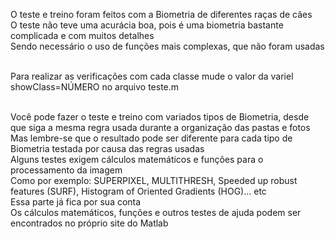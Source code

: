 O teste e treino foram feitos com a Biometria de diferentes raças de cães<br>
O teste não teve uma acurácia boa, pois é uma biometria bastante complicada e com muitos detalhes<br>
Sendo necessário o uso de funções mais complexas, que não foram usadas<br><br>

Para realizar as verificações com cada classe mude o valor da variel showClass=NÚMERO no arquivo teste.m<br><br>

Você pode fazer o teste e treino com variados tipos de Biometria, desde que siga a mesma regra usada durante a organização das pastas e fotos<br>
Mas lembre-se que o resultado pode ser diferente para cada tipo de Biometria testada por causa das regras usadas<br>
Alguns testes exigem cálculos matemáticos e funções para o processamento da imagem<br>
Como por exemplo: SUPERPIXEL, MULTITHRESH, Speeded up robust features (SURF), Histogram of Oriented Gradients (HOG)... etc<br>
Essa parte já fica por sua conta<br>
Os cálculos matemáticos, funções e outros testes de ajuda podem ser encontrados no próprio site do Matlab<br>
